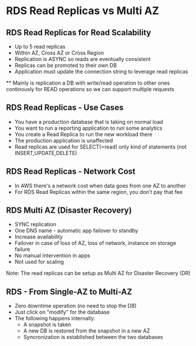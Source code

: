 # RDS Read Replicas vs Multi AZ

## RDS Read Replicas for Read Scalability

- Up to 5 read replicas
- Within AZ, Cross AZ or Cross Region
- Replication is ASYNC so reads are eventually consistent
- Replicas can be promoted to their own DB
- Application must update the connection string to leverage read replicas

** Mainly is replication a DB with write/read operation to other ones continously for READ operations so we can support multiple requests

## RDS Read Replicas - Use Cases

- You have a production database that is taking on normal load
- You want to run a reporting application to run some analytics 
- You create a Read Replica to run the new workload there
- The production application is unaffected
- Read replicas are used for SELECT(=read) only kind of statements (not INSERT,UPDATE,DELETE)

## RDS Read Replicas - Network Cost

- In AWS there's a network cost when data goes from one AZ to another
- For RDS Read Replicas within the same region, you don't pay that fee

## RDS Multi AZ (Disaster Recovery)

- SYNC replication
- One DNS name - automatic app failover to standby
- Increase availability
- Failover in case of loss of AZ, loss of network, instance on storage failure
- No manual intervention in apps
- Not used for scaling

Note: The read replicas can be setup as Multi AZ for Disaster Recovery (DR)

## RDS - From Single-AZ to Multi-AZ

- Zero downtime operation (no need to stop the DB)
- Just click on "modify" for the database
- The following happens internally:
    - A snapshot is taken 
    - A new DB is restored from the snapshot in a new AZ
    - Syncronization is established between the two databases
